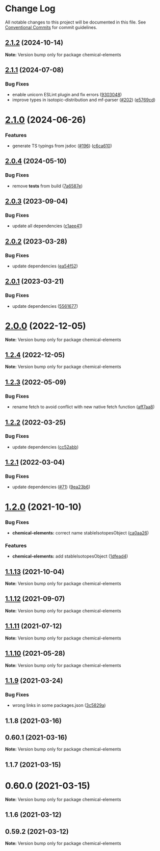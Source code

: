 # Change Log

All notable changes to this project will be documented in this file.
See [Conventional Commits](https://conventionalcommits.org) for commit guidelines.

## [2.1.2](https://github.com/cheminfo/mass-tools/compare/chemical-elements@2.1.1...chemical-elements@2.1.2) (2024-10-14)

**Note:** Version bump only for package chemical-elements





## [2.1.1](https://github.com/cheminfo/mass-tools/compare/chemical-elements@2.1.0...chemical-elements@2.1.1) (2024-07-08)


### Bug Fixes

* enable unicorn ESLint plugin and fix errors ([9303048](https://github.com/cheminfo/mass-tools/commit/93030488bbbd5879dc4639a5d0c81c7664a927b8))
* improve types in isotopic-distribution and mf-parser ([#202](https://github.com/cheminfo/mass-tools/issues/202)) ([e5769cd](https://github.com/cheminfo/mass-tools/commit/e5769cd588adb69974abfa60f411bc2dc1887fa6))





# [2.1.0](https://github.com/cheminfo/mass-tools/compare/chemical-elements@2.0.4...chemical-elements@2.1.0) (2024-06-26)


### Features

* generate TS typings from jsdoc ([#196](https://github.com/cheminfo/mass-tools/issues/196)) ([c6ca610](https://github.com/cheminfo/mass-tools/commit/c6ca610976e04d851420f8b65d8220d39f64a83b))





## [2.0.4](https://github.com/cheminfo/mass-tools/compare/chemical-elements@2.0.3...chemical-elements@2.0.4) (2024-05-10)


### Bug Fixes

* remove __tests__ from build ([7a6587e](https://github.com/cheminfo/mass-tools/commit/7a6587e2024a4c15763d751ccbdaa65baa5351e2))





## [2.0.3](https://github.com/cheminfo/mass-tools/compare/chemical-elements@2.0.2...chemical-elements@2.0.3) (2023-09-04)


### Bug Fixes

* update all dependencies ([c1aee41](https://github.com/cheminfo/mass-tools/commit/c1aee417d98ee83caf88489dc60db7ee449c744e))





## [2.0.2](https://github.com/cheminfo/mass-tools/compare/chemical-elements@2.0.1...chemical-elements@2.0.2) (2023-03-28)


### Bug Fixes

* update dependencies ([ea54f52](https://github.com/cheminfo/mass-tools/commit/ea54f529fb5c4683937e1264e0bdc5e9b90d90af))





## [2.0.1](https://github.com/cheminfo/mass-tools/compare/chemical-elements@2.0.0...chemical-elements@2.0.1) (2023-03-21)


### Bug Fixes

* update dependencies ([5561677](https://github.com/cheminfo/mass-tools/commit/5561677a490ae59abe196279ce7c0e66f1537ffb))





# [2.0.0](https://github.com/cheminfo/mass-tools/compare/chemical-elements@1.2.4...chemical-elements@2.0.0) (2022-12-05)

**Note:** Version bump only for package chemical-elements

## [1.2.4](https://github.com/cheminfo/mass-tools/compare/chemical-elements@1.2.3...chemical-elements@1.2.4) (2022-12-05)

**Note:** Version bump only for package chemical-elements

## [1.2.3](https://github.com/cheminfo/mass-tools/compare/chemical-elements@1.2.2...chemical-elements@1.2.3) (2022-05-09)

### Bug Fixes

- rename fetch to avoid conflict with new native fetch function ([aff7aa8](https://github.com/cheminfo/mass-tools/commit/aff7aa859f81e3d10192566bc04f7a8bb90bdcf9))

## [1.2.2](https://github.com/cheminfo/mass-tools/compare/chemical-elements@1.2.1...chemical-elements@1.2.2) (2022-03-25)

### Bug Fixes

- update dependencies ([cc52abb](https://github.com/cheminfo/mass-tools/commit/cc52abb8cf7dd65920b190983b2458e141e425d8))

## [1.2.1](https://github.com/cheminfo/mass-tools/compare/chemical-elements@1.2.0...chemical-elements@1.2.1) (2022-03-04)

### Bug Fixes

- update dependencies ([#71](https://github.com/cheminfo/mass-tools/issues/71)) ([9ea23b6](https://github.com/cheminfo/mass-tools/commit/9ea23b6683d32489b26b0f9abda97dc69fffaca3))

# [1.2.0](https://github.com/cheminfo/mass-tools/compare/chemical-elements@1.1.13...chemical-elements@1.2.0) (2021-10-10)

### Bug Fixes

- **chemical-elements:** correct name stableIsotopesObject ([ca0aa26](https://github.com/cheminfo/mass-tools/commit/ca0aa26fb8dbb826ad0d2fc96ab9aed03db92757))

### Features

- **chemical-elements:** add stableIsotopesObject ([1dfead4](https://github.com/cheminfo/mass-tools/commit/1dfead4899b501adfc27e8f4a94e13c394b47402))

## [1.1.13](https://github.com/cheminfo/mass-tools/compare/chemical-elements@1.1.12...chemical-elements@1.1.13) (2021-10-04)

**Note:** Version bump only for package chemical-elements

## [1.1.12](https://github.com/cheminfo/mass-tools/compare/chemical-elements@1.1.11...chemical-elements@1.1.12) (2021-09-07)

**Note:** Version bump only for package chemical-elements

## [1.1.11](https://github.com/cheminfo/mass-tools/compare/chemical-elements@1.1.10...chemical-elements@1.1.11) (2021-07-12)

**Note:** Version bump only for package chemical-elements

## [1.1.10](https://github.com/cheminfo/mass-tools/compare/chemical-elements@1.1.9...chemical-elements@1.1.10) (2021-05-28)

**Note:** Version bump only for package chemical-elements

## [1.1.9](https://github.com/cheminfo/mass-tools/compare/chemical-elements@1.1.8...chemical-elements@1.1.9) (2021-03-24)

### Bug Fixes

- wrong links in some packages.json ([3c5829a](https://github.com/cheminfo/mass-tools/commit/3c5829a153dd198d56e7d54c065bf7e241ea0423))

## 1.1.8 (2021-03-16)

## 0.60.1 (2021-03-16)

**Note:** Version bump only for package chemical-elements

## 1.1.7 (2021-03-15)

# 0.60.0 (2021-03-15)

**Note:** Version bump only for package chemical-elements

## 1.1.6 (2021-03-12)

## 0.59.2 (2021-03-12)

**Note:** Version bump only for package chemical-elements
